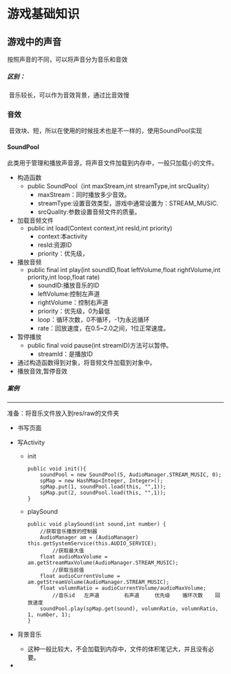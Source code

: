 # 游戏基础知识

## 游戏中的声音

按照声音的不同，可以将声音分为音乐和音效

##### 区别：

​	音乐较长，可以作为音效背景，通过比音效慢

### 音效

​	音效块、短，所以在使用的时候技术也是不一样的，使用SoundPool实现

#### SoundPool

​	此类用于管理和播放声音源，将声音文件加载到内存中，一般只加载小的文件。

- 构造函数
  - public SoundPool（int maxStream,int streamType,int srcQuality）
    - maxStream：同时播放多少音效。
    - streamType:设置音效类型，游戏中通常设置为：STREAM_MUSIC.
    - srcQuality:参数设置音频文件的质量。
- 加载音频文件
  - public int load(Context context,int resId,int priority)
    - context:本activity
    - resId:资源ID
    - priority：优先级，
- 播放音频
  - public final int play(int soundID,float leftVolume,float rightVolume,int priority,int loop,float rate)
    - soundID:播放音乐的ID
    - leftVolume:控制左声道
    - rightVolume：控制右声道
    - priority：优先级，0为最低
    - loop：循环次数，0不循环，-1为永远循环
    - rate：回放速度，在0.5~2.0之间，1位正常速度。
- 暂停播放
  - public final void pause(int streamID)方法可以暂停。
    - streamId：是播放ID
- 通过构造函数得到对象，将音频文件加载到对象中。
- 播放音效,暂停音效



##### 案例

-----

准备：将音乐文件放入到res/raw的文件夹

- 书写页面

- 写Activity

  - init

    ```
    public void init(){
    	soundPool = new SoundPool(5, AudioManager.STREAM_MUSIC, 0);
    	spMap = new HashMap<Integer, Integer>();
    	spMap.put(1, soundPool.load(this, "",1));
    	spMap.put(2, soundPool.load(this, "",1));	
    }
    ```

  - playSound

    ```
    public void playSound(int sound,int number) {
    	//获取音乐播放的控制器
    	AudioManager am = (AudioManager) this.getSystemService(this.AUDIO_SERVICE);
    		//获取最大值
    	float audioMaxVolume = am.getStreamMaxVolume(AudioManager.STREAM_MUSIC);
    		//获取当前值
    	float audioCurrentVolume = am.getStreamVolume(AudioManager.STREAM_MUSIC);
    	float volumnRatio = audioCurrentVolume/audioMaxVolume;
    		//音乐id   左声道        右声道     优先级    循环次数    回放速度
    	soundPool.play(spMap.get(sound), volumnRatio, volumnRatio, 1, number, 1);	
    }	
    ```

- 背景音乐

  - 这种一般比较大，不会加载到内存中，文件的体积笔记大，并且没有必要。

- 